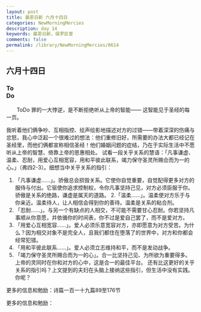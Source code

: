 ```yaml
---
layout: post
title: 晨恩日新 六月十四日
categories: NewMorningMercies
description: day 14
keywords: 晨恩日新，保罗区普
comments: false
permalink: /library/NewMorningMercies/0614
---
```


## 六月十四日

### To <br> Do

&emsp;&emsp;ToDo
罪的一大悖逆，是不断拒绝听从上帝的智能——
这智能见于圣经的每一页。
 
我听着他们俩争吵、互相指控、绘声绘影地描述对方的过错——带着深深的伤痛与忿怒，我心中泛起一个很难过的想法：他们重修旧好，所需要的办法大都已经记在圣经里，而他们俩都宣称相信圣经！他们婚姻问题的症结，乃在于实际生活中不愿听从上帝的智慧、倚靠上帝的恩惠相处。
试看一段关乎关系的慧语：「凡事谦虚、温柔、忍耐，用爱心互相宽容，用和平彼此联系，竭力保守圣灵所赐合而为一的心。」（弗四2-3）。细想当中关乎关系的指引：
 1. 「凡事谦虚……」。骄傲总会损毁关系。它使你自觉重要，自觉配得更多对方的服侍与付出。它驱使你追求控制权，令你凡事坚持己见，对方必须臣服于你。骄傲是关系的绝路，谦虚是属天的道路。
2.「温柔……」。温柔使对方乐于与你亲近。温柔待人，让人相信会得到你的善待。温柔是关系的粘合剂。
 3. 「忍耐……」。与另一个有缺点的人相交，不可能不需要甘心忍耐。你若坚持凡事顺从你意愿，并依循你的时间表，你不过是爱自己罢了，而不是爱对方。
4. 「用爱心互相宽容……」。爱人必须乐意宽容对方，亦即愿意为对方受苦。为什么？因为相交对象不是完全人，且我们都住在堕落了的世界中，对方和你都会经常犯错。
5. 「用和平彼此联系……」。爱人必须立志维持和平，而不是发动战争。
6. 「竭力保守圣灵所赐合而为一的心」。合一比坚持己见、为所欲为重要得多。上帝的灵同时在你和对方的心中，这是合一的最佳平台。
还有比这更好的关乎关系的指引吗？上文提到的夫妇在头脑上接纳这些指引，但生活中没有实践。你呢？
 
更多的信息和勉励：诗篇一百一十九篇89至176节

更多的信息和勉励：[]()
